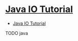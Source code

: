 # [Java IO Tutorial](http://tutorials.jenkov.com/java-io/index.html)

- [Java IO Tutorial](#java-io-tutorial)











TODO java
